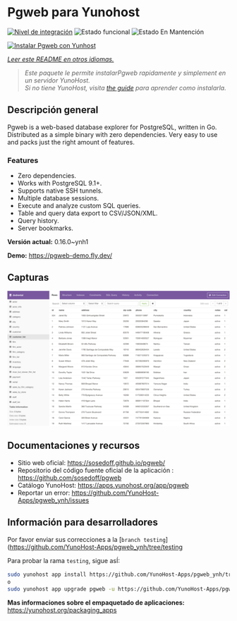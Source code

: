 <!--
Este archivo README esta generado automaticamente<https://github.com/YunoHost/apps/tree/master/tools/readme_generator>
No se debe editar a mano.
-->

# Pgweb para Yunohost

[![Nivel de integración](https://dash.yunohost.org/integration/pgweb.svg)](https://ci-apps.yunohost.org/ci/apps/pgweb/) ![Estado funcional](https://ci-apps.yunohost.org/ci/badges/pgweb.status.svg) ![Estado En Mantención](https://ci-apps.yunohost.org/ci/badges/pgweb.maintain.svg)

[![Instalar Pgweb con Yunhost](https://install-app.yunohost.org/install-with-yunohost.svg)](https://install-app.yunohost.org/?app=pgweb)

*[Leer este README en otros idiomas.](./ALL_README.md)*

> *Este paquete le permite instalarPgweb rapidamente y simplement en un servidor YunoHost.*  
> *Si no tiene YunoHost, visita [the guide](https://yunohost.org/install) para aprender como instalarla.*

## Descripción general

Pgweb is a web-based database explorer for PostgreSQL, written in Go. Distributed as a simple binary with zero dependencies. Very easy to use and packs just the right amount of features.

### Features

- Zero dependencies.
- Works with PostgreSQL 9.1+.
- Supports native SSH tunnels.
- Multiple database sessions.
- Execute and analyze custom SQL queries.
- Table and query data export to CSV/JSON/XML.
- Query history.
- Server bookmarks.


**Versión actual:** 0.16.0~ynh1

**Demo:** <https://pgweb-demo.fly.dev/>

## Capturas

![Captura de Pgweb](./doc/screenshots/screenshot.png)

## Documentaciones y recursos

- Sitio web oficial: <https://sosedoff.github.io/pgweb/>
- Repositorio del código fuente oficial de la aplicación : <https://github.com/sosedoff/pgweb>
- Catálogo YunoHost: <https://apps.yunohost.org/app/pgweb>
- Reportar un error: <https://github.com/YunoHost-Apps/pgweb_ynh/issues>

## Información para desarrolladores

Por favor enviar sus correcciones a la [`branch testing`](https://github.com/YunoHost-Apps/pgweb_ynh/tree/testing

Para probar la rama `testing`, sigue asÍ:

```bash
sudo yunohost app install https://github.com/YunoHost-Apps/pgweb_ynh/tree/testing --debug
o
sudo yunohost app upgrade pgweb -u https://github.com/YunoHost-Apps/pgweb_ynh/tree/testing --debug
```

**Mas informaciones sobre el empaquetado de aplicaciones:** <https://yunohost.org/packaging_apps>
